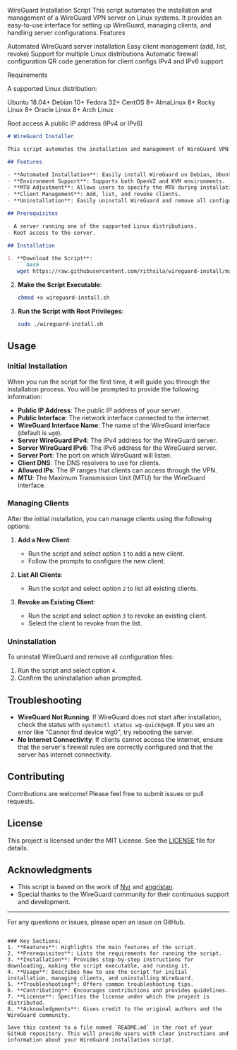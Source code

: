 WireGuard Installation Script
This script automates the installation and management of a WireGuard VPN server on Linux systems. It provides an easy-to-use interface for setting up WireGuard, managing clients, and handling server configurations.
Features

Automated WireGuard server installation
Easy client management (add, list, revoke)
Support for multiple Linux distributions
Automatic firewall configuration
QR code generation for client configs
IPv4 and IPv6 support

Requirements

A supported Linux distribution:

Ubuntu 18.04+
Debian 10+
Fedora 32+
CentOS 8+
AlmaLinux 8+
Rocky Linux 8+
Oracle Linux 8+
Arch Linux


Root access
A public IP address (IPv4 or IPv6)
```markdown
# WireGuard Installer

This script automates the installation and management of WireGuard VPN on various Linux distributions, including support for both OpenVZ and KVM environments. It also allows for the adjustment of the MTU (Maximum Transmission Unit) to optimize network performance.

## Features

- **Automated Installation**: Easily install WireGuard on Debian, Ubuntu, Fedora, CentOS, AlmaLinux, Rocky Linux, Oracle Linux, and Arch Linux.
- **Environment Support**: Supports both OpenVZ and KVM environments.
- **MTU Adjustment**: Allows users to specify the MTU during installation to optimize network performance.
- **Client Management**: Add, list, and revoke clients.
- **Uninstallation**: Easily uninstall WireGuard and remove all configuration files.

## Prerequisites

- A server running one of the supported Linux distributions.
- Root access to the server.

## Installation

1. **Download the Script**:
   ```bash
   wget https://raw.githubusercontent.com/rithsila/wireguard-install/main/wireguard-install.sh
   ```

2. **Make the Script Executable**:
   ```bash
   chmod +x wireguard-install.sh
   ```

3. **Run the Script with Root Privileges**:
   ```bash
   sudo ./wireguard-install.sh
   ```

## Usage

### Initial Installation

When you run the script for the first time, it will guide you through the installation process. You will be prompted to provide the following information:

- **Public IP Address**: The public IP address of your server.
- **Public Interface**: The network interface connected to the internet.
- **WireGuard Interface Name**: The name of the WireGuard interface (default is `wg0`).
- **Server WireGuard IPv4**: The IPv4 address for the WireGuard server.
- **Server WireGuard IPv6**: The IPv6 address for the WireGuard server.
- **Server Port**: The port on which WireGuard will listen.
- **Client DNS**: The DNS resolvers to use for clients.
- **Allowed IPs**: The IP ranges that clients can access through the VPN.
- **MTU**: The Maximum Transmission Unit (MTU) for the WireGuard interface.

### Managing Clients

After the initial installation, you can manage clients using the following options:

1. **Add a New Client**:
   - Run the script and select option `1` to add a new client.
   - Follow the prompts to configure the new client.

2. **List All Clients**:
   - Run the script and select option `2` to list all existing clients.

3. **Revoke an Existing Client**:
   - Run the script and select option `3` to revoke an existing client.
   - Select the client to revoke from the list.

### Uninstallation

To uninstall WireGuard and remove all configuration files:

1. Run the script and select option `4`.
2. Confirm the uninstallation when prompted.

## Troubleshooting

- **WireGuard Not Running**: If WireGuard does not start after installation, check the status with `systemctl status wg-quick@wg0`. If you see an error like "Cannot find device wg0", try rebooting the server.
- **No Internet Connectivity**: If clients cannot access the internet, ensure that the server's firewall rules are correctly configured and that the server has internet connectivity.

## Contributing

Contributions are welcome! Please feel free to submit issues or pull requests.

## License

This project is licensed under the MIT License. See the [LICENSE](LICENSE) file for details.

## Acknowledgments

- This script is based on the work of [Nyr](https://github.com/Nyr/wireguard-install) and [angristan](https://github.com/angristan/wireguard-install).
- Special thanks to the WireGuard community for their continuous support and development.

---

For any questions or issues, please open an issue on GitHub.
```

### Key Sections:
1. **Features**: Highlights the main features of the script.
2. **Prerequisites**: Lists the requirements for running the script.
3. **Installation**: Provides step-by-step instructions for downloading, making the script executable, and running it.
4. **Usage**: Describes how to use the script for initial installation, managing clients, and uninstalling WireGuard.
5. **Troubleshooting**: Offers common troubleshooting tips.
6. **Contributing**: Encourages contributions and provides guidelines.
7. **License**: Specifies the license under which the project is distributed.
8. **Acknowledgments**: Gives credit to the original authors and the WireGuard community.

Save this content to a file named `README.md` in the root of your GitHub repository. This will provide users with clear instructions and information about your WireGuard installation script.
